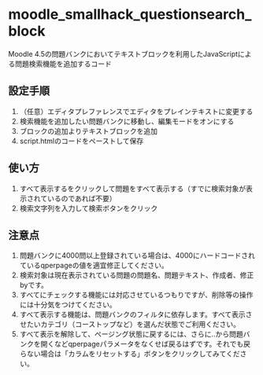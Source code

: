 # moodle_smallhack_questionsearch_block
Moodle 4.5の問題バンクにおいてテキストブロックを利用したJavaScriptによる問題検索機能を追加するコード

## 設定手順
1. （任意）エディタプレファレンスでエディタをプレインテキストに変更する 
2. 検索機能を追加したい問題バンクに移動し、編集モードをオンにする
3. ブロックの追加よりテキストブロックを追加
4. script.htmlのコードをペーストして保存

## 使い方
1. すべて表示するをクリックして問題をすべて表示する（すでに検索対象が表示されているのであれば不要）
2. 検索文字列を入力して検索ボタンをクリック

## 注意点
1. 問題バンクに4000問以上登録されている場合は、4000にハードコードされているqperpageの値を適宜修正してください。
2. 検索対象は現在表示されている問題の問題名、問題テキスト、作成者、修正 byです。
3. すべてにチェックする機能には対応させているつもりですが、削除等の操作には十分気をつけてください。
4. すべて表示する機能は、問題バンクのフィルタに依存します。すべて表示させたいカテゴリ（コーストップなど）を選んだ状態でご利用ください。
5. すべて表示を解除して、ページング状態に戻するには、さらに..から問題バンクを開くなどqperpageパラメータをなくせば戻るはずです。それでも戻らない場合は「カラムをリセットする」ボタンをクリックしてみてください。
